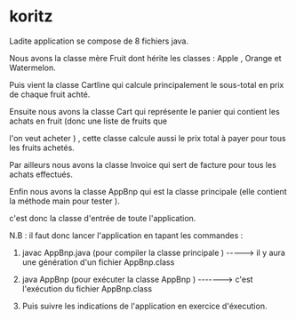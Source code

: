 # koritz

Ladite application se compose de 8 fichiers java.

Nous avons la classe mère Fruit dont hérite les classes :  Apple , Orange et Watermelon.

Puis vient la classe Cartline qui calcule principalement le sous-total en prix de chaque fruit achté.

Ensuite nous avons la classe Cart qui représente le panier  qui  contient les achats en fruit (donc une liste de fruits que

l'on veut acheter )  , cette classe calcule aussi le prix total à payer pour tous les fruits achetés.

Par ailleurs nous avons la classe Invoice qui sert de facture  pour tous les achats  effectués.

Enfin nous avons la classe AppBnp  qui est  la classe principale  (elle contient la méthode main pour tester ).

c'est  donc la classe d'entrée de toute l'application.

N.B :  il  faut donc lancer l'application  en tapant  les commandes  :

1) javac AppBnp.java  (pour compiler la classe principale )  ----->  il  y aura une génération d'un fichier AppBnp.class

2) java AppBnp  (pour exécuter la classe AppBnp )  ------->  c'est l'exécution du fichier AppBnp.class

3)  Puis suivre les indications de l'application en exercice d'éxecution.
